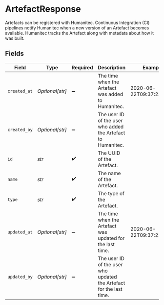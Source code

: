 # ArtefactResponse

Artefacts can be registered with Humanitec. Continuous Integration (CI) pipelines notify Humanitec when a new version of an Artefact becomes available. Humanitec tracks the Artefact along with metadata about how it was built.


## Fields

| Field                                                               | Type                                                                | Required                                                            | Description                                                         | Example                                                             |
| ------------------------------------------------------------------- | ------------------------------------------------------------------- | ------------------------------------------------------------------- | ------------------------------------------------------------------- | ------------------------------------------------------------------- |
| `created_at`                                                        | *Optional[str]*                                                     | :heavy_minus_sign:                                                  | The time when the Artefact was added to Humanitec.                  | 2020-06-22T09:37:23.523Z                                            |
| `created_by`                                                        | *Optional[str]*                                                     | :heavy_minus_sign:                                                  | The user ID of the user who added the Artefact to Humanitec.        |                                                                     |
| `id`                                                                | *str*                                                               | :heavy_check_mark:                                                  | The UUID of the Artefact.                                           |                                                                     |
| `name`                                                              | *str*                                                               | :heavy_check_mark:                                                  | The name of the Artefact.                                           |                                                                     |
| `type`                                                              | *str*                                                               | :heavy_check_mark:                                                  | The type of the Artefact.                                           |                                                                     |
| `updated_at`                                                        | *Optional[str]*                                                     | :heavy_minus_sign:                                                  | The time when the Artefact was updated for the last time.           | 2020-06-22T09:37:23.523Z                                            |
| `updated_by`                                                        | *Optional[str]*                                                     | :heavy_minus_sign:                                                  | The user ID of the user who updated the Artefact for the last time. |                                                                     |